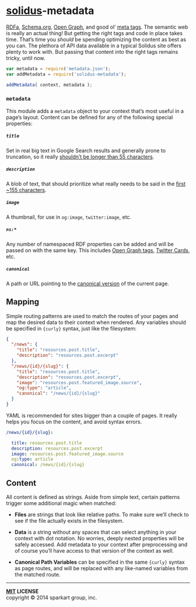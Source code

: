 # [solidus](http://github.com/solidusjs)-metadata

[RDFa][rdfa], [Schema.org][schema], [Open Graph][open], and good ol’ [meta tags][meta]. The semantic web is really an actual thing! But getting the right tags and code in place takes time. That’s time you _should_ be spending optimizing the content as best as you can. The plethora of API data available in a typical Solidus site offers plenty to work with. But passing that content into the right tags remains tricky, until now.

```js
var metadata = require('metadata.json');
var addMetadata = require('solidus-metadata');

addMetadata( context, metadata );
```

### `metadata`

This module adds a `metadata` object to your context that’s most useful in a page’s layout. Content can be defined for any of the following special properties:

##### `title`

Set in real big text in Google Search results and generally prone to truncation, so it really [shouldn’t be longer than 55 characters][seomoz-title].

##### `description`

A blob of text, that should prioritize what really needs to be said in the [first ~155 characters][seomoz-description].

##### `image`

A thumbnail, for use in `og:image`, `twitter:image`, etc.

##### `ns:*`

Any number of namespaced RDF properties can be added and will be passed on with the same key. This includes [Open Graph tags][open], [Twitter Cards][twitter], etc.

##### `canonical`

A path or URL pointing to the [canonical version][canonical] of the current page.


Mapping
-------

Simple routing patterns are used to match the routes of your pages and map the desired data to their context when rendered. Any variables should be specified in `{curly}` syntax, just like the filesystem:

```json
{
  "/news": {
    "title": "resources.post.title",
    "description": "resources.post.excerpt"
  },
  "/news/{id}/{slug}": {
    "title": "resources.post.title",
    "description": "resources.post.excerpt",
    "image": "resources.post.featured_image.source",
    "og:type": "article",
    "canonical": "/news/{id}/{slug}"
  }
}

```

YAML is recommended for sites bigger than a couple of pages. It really helps you focus on the content, and avoid syntax errors.

```yaml
/news/{id}/{slug}:

  title: resources.post.title
  description: resources.post.excerpt
  image: resources.post.featured_image.source
  og:type: article
  canonical: /news/{id}/{slug}
```


Content
-------

All content is defined as strings. Aside from simple text, certain patterns trigger some additional magic when matched:

 - **Files** are strings that look like relative paths. To make sure we’ll check to see if the file actually exists in the filesystem.
 
 - **Data** is a string without any spaces that can select anything in your context with dot notation. No worries, deeply nested properties will be safely accessed. Add metadata to your context after preprocessing and of course you’ll have access to that version of the context as well.

 - **Canonical Path Variables** can be specified in the same `{curly}` syntax as page routes, and will be replaced with any like-named variables from the matched route.


----
**[MIT](LICENSE) LICENSE** <br>
copyright &copy; 2014 sparkart group, inc.


[rdfa]: http://rdfa.info
[schema]: http://schema.org
[open]: http://ogp.me
[meta]: http://www.w3.org/TR/html5/document-metadata.html#the-meta-element
[twitter]: https://dev.twitter.com/cards

[type]: http://ogp.me/#types
[canonical]: https://support.google.com/webmasters/answer/139066?hl=en

[seomoz-title]: http://moz.com/learn/seo/title-tag
[seomoz-description]: http://moz.com/learn/seo/meta-description